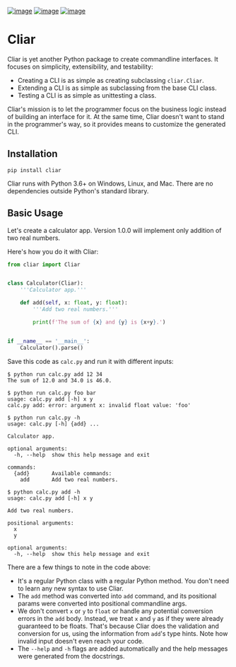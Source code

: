 [![image](https://img.shields.io/pypi/v/cliar.svg)](https://pypi.org/project/cliar)
[![image](https://travis-ci.org/moigagoo/cliar.svg?branch=develop)](https://travis-ci.org/moigagoo/cliar)
[![image](https://codecov.io/gh/moigagoo/cliar/branch/develop/graph/badge.svg)](https://codecov.io/gh/moigagoo/cliar)

# Cliar

Cliar is yet another Python package to create commandline interfaces. It focuses on simplicity, extensibility, and testability:

-   Creating a CLI is as simple as creating subclassing `cliar.Cliar`.
-   Extending a CLI is as simple as subclassing from the base CLI class.
-   Testing a CLI is as simple as unittesting a class.

Cliar's mission is to let the programmer focus on the business logic instead of building an interface for it. At the same time, Cliar doesn't want to stand in the programmer's way, so it provides means to customize the generated CLI.

## Installation

```shell
pip install cliar
```

Cliar runs with Python 3.6+ on Windows, Linux, and Mac. There are no dependencies outside Python's standard library.

## Basic Usage

Let's create a calculator app. Version 1.0.0 will implement only addition of two real numbers.

Here's how you do it with Cliar:

```python
from cliar import Cliar


class Calculator(Cliar):
    '''Calculator app.'''

    def add(self, x: float, y: float):
        '''Add two real numbers.'''

        print(f'The sum of {x} and {y} is {x+y}.')


if __name__ == '__main__':
    Calculator().parse()
```

Save this code as `calc.py` and run it with different inputs:

```shell
$ python run calc.py add 12 34
The sum of 12.0 and 34.0 is 46.0.

$ python run calc.py foo bar
usage: calc.py add [-h] x y
calc.py add: error: argument x: invalid float value: 'foo'

$ python run calc.py -h
usage: calc.py [-h] {add} ...

Calculator app.

optional arguments:
  -h, --help  show this help message and exit

commands:
  {add}       Available commands:
    add       Add two real numbers.

$ python calc.py add -h
usage: calc.py add [-h] x y

Add two real numbers.

positional arguments:
  x
  y

optional arguments:
  -h, --help  show this help message and exit
```

There are a few things to note in the code above:

-   It's a regular Python class with a regular Python method. You don't need to learn any new syntax to use Cliar.
-   The `add` method was converted into `add` command, and its positional params were converted into positional commandline args.
-   We don't convert `x` or `y` to `float` or handle any potential conversion errors in the `add` body. Instead, we treat `x` and `y` as if they were already guaranteed to be floats. That's because Cliar does the validation and conversion for us, using the information from `add`'s type hints. Note how invalid input doesn't even reach your code.
-   The `--help` and `-h` flags are added automatically and the help messages were generated from the docstrings.
